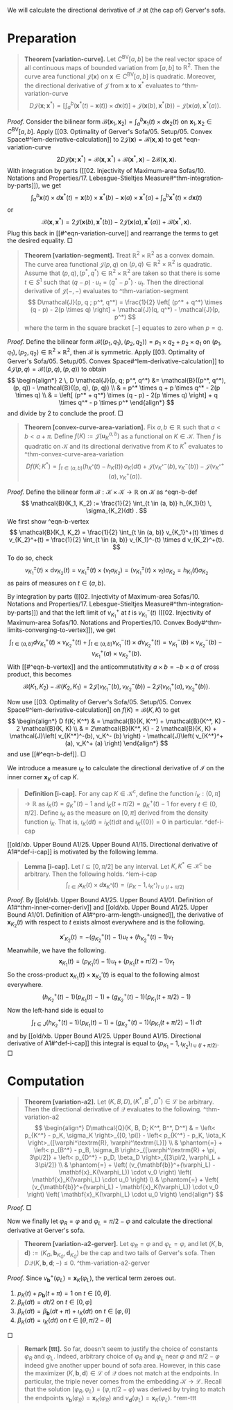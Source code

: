 We will calculate the directional derivative of $\mathcal{Q}$ at (the cap of) Gerver's sofa.

# Preparation

> __Theorem [variation-curve].__ Let $C^\mathrm{BV}[a, b]$ be the real vector space of all continuous maps of bounded variation from $[a, b]$ to $\mathbb{R}^2$. Then the curve area functional $\mathcal{J}(\mathbf{x})$ on $\mathbf{x} \in C^\mathrm{BV}[a, b]$ is quadratic. Moreover, the directional derivative of $\mathcal{J}$ from $\mathbf{x}$ to $\mathbf{x}^*$ evaluates to ^thm-variation-curve
$$
D \mathcal{J}(\mathbf{x} ; \mathbf{x}^*) = \left[ \int_a^b (\mathbf{x}^*(t) - \mathbf{x}(t))  \times d\mathbf{x} (t) \right] +  \mathcal{J}(\mathbf{x}(b), \mathbf{x}^*(b)) - \mathcal{J}(\mathbf{x}(a), \mathbf{x}^*(a)).
$$

_Proof._ Consider the bilinear form $\mathcal{B}(\mathbf{x}_1, \mathbf{x}_2) = \int_a ^b \mathbf{x}_1(t) \times d \mathbf{x}_2(t)$ on $\mathbf{x}_1, \mathbf{x}_2 \in C^\mathrm{BV}[a, b]$. Apply [[03. Optimality of Gerver's Sofa/05. Setup/05. Convex Space#^lem-derivative-calculation]] to $2\mathcal{J}(\mathbf{x}) = \mathcal{B}(\mathbf{x}, \mathbf{x})$ to get ^eqn-variation-curve
$$
2 D \mathcal{J}(\mathbf{x} ; \mathbf{x}^*) = \mathcal{B}(\mathbf{x}, \mathbf{x}^*) + \mathcal{B}(\mathbf{x}^*, \mathbf{x}) - 2 \mathcal{B}(\mathbf{x}, \mathbf{x}).
$$
With integration by parts ([[02. Injectivity of Maximum-area Sofas/10. Notations and Properties/17. Lebesgue-Stieltjes Measure#^thm-integration-by-parts]]), we get
$$
\int_a^b \mathbf{x}(t) \times d \mathbf{x}^*(t) = \mathbf{x} (b) \times \mathbf{x}^*(b) - \mathbf{x}(a) \times \mathbf{x}^*(a) + \int_a^b \mathbf{x}^*(t) \times d\mathbf{x} (t)
$$
or
$$
\mathcal{B}(\mathbf{x}, \mathbf{x}^*) = 2\mathcal{J}(\mathbf{x}(b), \mathbf{x}^*(b)) - 2\mathcal{J}(\mathbf{x}(a), \mathbf{x}^*(a)) + \mathcal{B}(\mathbf{x}^*, \mathbf{x}).
$$
Plug this back in [[#^eqn-variation-curve]] and rearrange the terms to get the desired equality. □

> __Theorem [variation-segment].__ Treat $\mathbb{R}^2 \times \mathbb{R}^2$ as a convex domain. The curve area functional $\mathcal{J}(p, q)$ on $(p, q) \in \mathbb{R}^2 \times \mathbb{R}^2$ is quadratic. Assume that $(p, q), (p^*, q^*) \in \mathbb{R}^2 \times \mathbb{R}^2$ are taken so that there is some $t \in S^1$ such that $(q - p) \cdot u_t = (q^* - p^*) \cdot u_t$. Then the directional derivative of $\mathcal{J}(-, -)$ evaluates to ^thm-variation-segment
$$
D\mathcal{J}(p, q ; p^*, q^*) = \frac{1}{2} \left[ (p^* + q^*) \times (q - p) - 2(p \times q) \right]  + \mathcal{J}(q, q^*) - \mathcal{J}(p, p^*)
$$
> where the term in the square bracket $\left[ - \right]$ equates to zero when $p = q$.

_Proof._ Define the bilinear form $\mathcal{B}((p_1, q_1), (p_2, q_2)) = p_1 \times q_2 + p_2 \times q_1$ on $(p_1, q_1), (p_2, q_2) \in \mathbb{R}^2 \times \mathbb{R}^2$, then $\mathcal{B}$ is symmetric. Apply [[03. Optimality of Gerver's Sofa/05. Setup/05. Convex Space#^lem-derivative-calculation]] to $4\mathcal{J}(p, q) = \mathcal{B}((p, q), (p, q))$ to obtain
$$
\begin{align*}
2 \, D \mathcal{J}(p, q; p^*, q^*) &= \mathcal{B}((p^*, q^*), (p, q)) - \mathcal{B}((p, q), (p, q)) \\
& = p^* \times q + p \times q^* - 2(p \times q) \\
& = \left[ (p^* + q^*) \times (q - p) - 2(p \times q) \right] + q \times q^* - p \times p^*
\end{align*}
$$
and divide by 2 to conclude the proof. □

> __Theorem [convex-curve-area-variation].__ Fix $a, b \in \mathbb{R}$ such that $a < b < a + \pi$. Define $f(K) := \mathcal{J}\left( \mathbf{u}_K^{a, b} \right)$ as a functional on $K \in \mathcal{K}$. Then $f$ is quadratic on $\mathcal{K}$ and its directional derivative from $K$ to $K^*$ evaluates to ^thm-convex-curve-area-variation
$$
D f(K; K^*) = \int_{t \in (a, b)} \left( h_{K^*}(t) - h_K(t) \right) \, \sigma_{K}(dt) + \mathcal{J}\left( v_{K^*}^-(b), v_K^- (b) \right) - \mathcal{J}\left( v_{K^*}^+(a), v_K^+ (a) \right).
$$

_Proof._ Define the bilinear form $\mathcal{B} : \mathcal{K} \times \mathcal{K} \to \mathbb{R}$ on $\mathcal{K}$ as ^eqn-b-def
$$
\mathcal{B}(K_1, K_2) := \frac{1}{2} \int_{t \in (a, b)} h_{K_1}(t) \, \sigma_{K_2}(dt) .
$$
We first show ^eqn-b-vertex
$$
\mathcal{B}(K_1, K_2) = \frac{1}{2} \int_{t \in (a, b)} v_{K_1}^+(t) \times d v_{K_2}^+(t) = \frac{1}{2} \int_{t \in (a, b)} v_{K_1}^-(t) \times d v_{K_2}^+(t).
$$
To do so, check
$$
v_{K_1}^{\pm}(t) \times \textrm{d} v_{K_2}(t) = v_{K_1}^{\pm}(t) \times (v_t \sigma_{K_2}) = (v_{K_1}^{\pm}(t) \times v_t) \sigma_{K_2} = h_{K_1}(t) \sigma_{K_2}
$$
as pairs of measures on $t \in (a, b)$.

By integration by parts ([[02. Injectivity of Maximum-area Sofas/10. Notations and Properties/17. Lebesgue-Stieltjes Measure#^thm-integration-by-parts]]) and that the left limit of $v_{K_1}^+$ at $t$ is $v_{K_1}^-(t)$ ([[02. Injectivity of Maximum-area Sofas/10. Notations and Properties/10. Convex Body#^thm-limits-converging-to-vertex]]), we get
$$
\int_{t \in (a, b)} d v_{K_1}^+(t) \times v_{K_2}^+(t) + \int_{t \in (a, b)} v_{K_1}^-(t) \times d v_{K_2}^+(t) = v_{K_1}^-(b) \times v_{K_2}^-(b) - v_{K_1}^+(a) \times v_{K_2}^+(b).
$$
With [[#^eqn-b-vertex]] and the anticommutativity $a \times b = -b \times a$ of cross product, this becomes
$$
\mathcal{B}(K_1, K_2) - \mathcal{B}(K_2, K_1) = 2 \mathcal{J}(v_{K_1}^-(b), v_{K_2}^-(b)) - 2 \mathcal{J} (v_{K_1}^+(a), v_{K_2}^+(b)).
$$

Now use [[03. Optimality of Gerver's Sofa/05. Setup/05. Convex Space#^lem-derivative-calculation]] on $f(K) = \mathcal{B}(K, K)$ to get
$$
\begin{align*}
D f(K; K^*) & = \mathcal{B}(K, K^*) + \mathcal{B}(K^*, K) - 2 \mathcal{B}(K, K) \\
& = 2\mathcal{B}(K^*, K) - 2 \mathcal{B}(K, K) + \mathcal{J}\left( v_{K^*}^-(b), v_K^- (b) \right) - \mathcal{J}\left( v_{K^*}^+(a), v_K^+ (a) \right)
\end{align*}
$$
and use [[#^eqn-b-def]]. □

We introduce a measure $\iota_K$ to calculate the directional derivative of $\mathcal{I}$ on the inner corner $\mathbf{x}_K$ of cap $K$.

> __Definition [i-cap].__ For any cap $K \in \mathcal{K}^{\mathrm{c}}$, define the function $i_K : (0, \pi] \to \mathbb{R}$ as $i_K(t) = g_K^+(t) - 1$ and $i_K(t + \pi / 2) = g^+_K(t) - 1$ for every $t \in (0, \pi/2]$. Define $\iota_K$ as the measure on $[0, \pi]$ derived from the density function $i_K$. That is, $\iota_K(dt) = i_K(t) dt$ and $\iota_K\left( \left\{ 0 \right\} \right) = 0$ in particular. ^def-i-cap

[[old/xb. Upper Bound A1/25. Upper Bound A1/15. Directional derivative of A1#^def-i-cap]] is motivated by the following lemma.

> __Lemma [i-cap].__ Let $I \subseteq [0, \pi/2]$ be any interval. Let $K, K^* \in \mathcal{K}^{\mathrm{c}}$ be arbitrary. Then the following holds. ^lem-i-cap
$$
\int_{t \in I} \mathbf{x}_{K}(t) \times d \mathbf{x}_{K^*} (t) = \left< p_{K} - 1, \iota_{K^*} \right>_{I \cup (I + \pi/2)} 
$$

_Proof._ By [[old/xb. Upper Bound A1/25. Upper Bound A1/01. Definition of A1#^thm-inner-corner-deriv]] and [[old/xb. Upper Bound A1/25. Upper Bound A1/01. Definition of A1#^pro-arm-length-unsigned]], the derivative of $\mathbf{x}_{K_2}(t)$ with respect to $t$ exists almost everywhere and is the following.
$$
\mathbf{x}'_{K_2}(t) = -(g_{K_2}^+(t) - 1) u_t + (h_{K_2}^+(t) - 1) v_t
$$
Meanwhile, we have the following.
$$
\mathbf{x}_{K_1}(t) = (p_{K_1} (t) - 1) u_t + 
(p_{K_1} (t + \pi / 2) - 1) v_t
$$
So the cross-product $\mathbf{x}_{K_1}(t) \times \mathbf{x}_{K_2}'(t)$ is equal to the following almost everywhere.
$$
(h_{K_2}^+(t) - 1) (p_{K_1} (t) - 1) + (g_{K_2}^+(t) - 1) (p_{K_1} (t + \pi / 2) - 1)
$$
Now the left-hand side is equal to
$$
\int_{t \in J} (h_{K_2}^+(t) - 1) (p_{K_1} (t) - 1) + (g_{K_2}^+(t) - 1) (p_{K_1} (t + \pi / 2) - 1) \, dt
$$
and by [[old/xb. Upper Bound A1/25. Upper Bound A1/15. Directional derivative of A1#^def-i-cap]] this integral is equal to $\left< p_{K_1} - 1, \iota_{K_2} \right>_{I \cup (I + \pi/2)}$. □

# Computation

> __Theorem [variation-a2].__ Let $(K, B, D), (K^*, B^*, D^*) \in \mathcal{L}$ be arbitrary. Then the directional derivative of $\mathcal{Q}$ evaluates to the following. ^thm-variation-a2
$$
\begin{align*}
D\mathcal{Q}(K, B, D; K^*, B^*, D^*) & =
\left< p_{K^*} - p_K, \sigma_K \right>_{[0, \pi]} -
\left< p_{K^*} - p_K, \iota_K \right>_{[\varphi^\textrm{R}, \varphi^\textrm{L}]} \\
& \phantom{=} + 
\left< p_{B^*} - p_B, \sigma_B \right>_{[\varphi^\textrm{R} + \pi, 3\pi/2]} + 
\left< p_{D^*} - p_D, \beta_D \right>_{[3\pi/2, \varphi_L + 3\pi/2]} \\
& \phantom{=} + \left( (v_{\mathbf{b}}^+(\varphi_L) - \mathbf{x}_K(\varphi_L)) \cdot v_0 \right) \left( \mathbf{x}_K(\varphi_L) \cdot u_0 \right) \\
& \phantom{=} + \left( (v_{\mathbf{b}}^+(\varphi_L) - \mathbf{x}_K(\varphi_L)) \cdot v_0 \right) \left( \mathbf{x}_K(\varphi_L) \cdot u_0 \right) 
\end{align*}
$$

_Proof._ □

Now we finally let $\varphi_R = \varphi$ and $\varphi_L = \pi/2 - \varphi$ and calculate the directional derivative at Gerver's sofa.

> __Theorem [variation-a2-gerver].__ Let $\varphi_R = \varphi$ and $\varphi_L = \varphi$, and let $(K, \mathbf{b}, \mathbf{d}) := (K_G, \mathbf{b}_{K_G}, \mathbf{d}_{K_G})$ be the cap and two tails of Gerver's sofa. Then $D \mathcal{Q}(K, \mathbf{b}, \mathbf{d}; -) \leq 0$. ^thm-variation-a2-gerver

_Proof._ Since $v_{\mathbf{b}}^+(\varphi_L) =\mathbf{x}_K(\varphi_L)$, the vertical term zeroes out.

1. $p_K(t) + p_{\mathbf{b}}(t + \pi) = 1$ on $t \in [0, \theta]$.
2. $\beta_K(dt) = dt/2$ on $t \in [0, \varphi]$
3. $\beta_K(dt) = \beta_{\mathbf{b}}(dt + \pi) +  \iota_K(dt)$ on $t \in [\varphi, \theta]$
4. $\beta_K(dt) = \iota_K(dt)$ on $t \in [\theta, \pi/2 - \theta]$

□

> __Remark [ttt].__ So far, doesn't seem to justify the choice of constants $\varphi_R$ and $\varphi_L$. Indeed, arbitrary choice of $\varphi_R$ and $\varphi_L$ near $\varphi$ and $\pi/2-\varphi$ indeed give another upper bound of sofa area. However, in this case the maximizer $(K, \mathbf{b}, \mathbf{d}) \in \mathcal{L}$ of $\mathcal{Q}$ does not match at the endpoints. In particular, the triple never comes from the embedding $\mathcal{K} \to \mathcal{L}$. Recall that the solution $(\varphi_R, \varphi_L) = (\varphi, \pi/2 - \varphi)$ was derived by trying to match the endpoints $v_{\mathbf{b}}(\varphi_R) = \mathbf{x}_K(\varphi_R)$ and $v_{\mathbf{d}}(\varphi_L) = \mathbf{x}_K(\varphi_L)$. ^rem-ttt